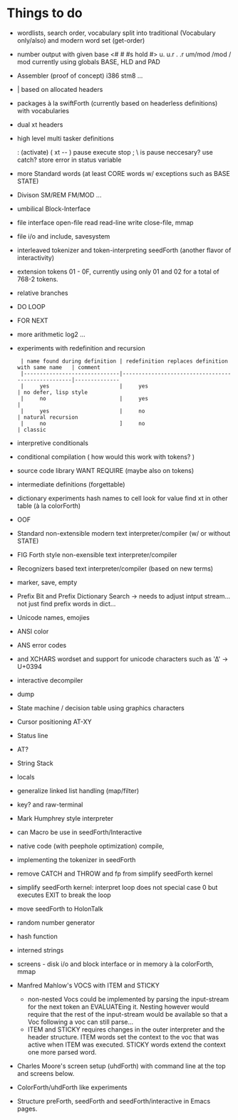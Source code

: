 # Things to do

+ wordlists, search order, vocabulary   split into traditional (Vocabulary only/also) and modern word set (get-order)

+ number output with given base <# # #s hold #> u. u.r . .r    um/mod /mod / mod   currently using globals BASE, HLD and PAD

- Assembler (proof of concept) i386 stm8 ...

+ | based on allocated headers

+ packages à la swiftForth (currently based on headerless definitions) with vocabularies

- dual xt headers

+ high level multi tasker definitions

   : (activate) ( xt -- )
        pause execute stop ; \ is pause neccesary?  use catch?  store error in status variable


- more Standard words (at least CORE words w/ exceptions such as BASE STATE)

- Divison SM/REM FM/MOD ...

- umbilical Block-Interface

- file interface open-file read read-line write close-file, mmap

- file i/o and include, savesystem

- interleaved tokenizer and token-interpreting seedForth (another flavor of interactivity)

+ extension tokens 01 - 0F,  currently using only 01 and 02 for a total of 768-2 tokens.

- relative branches

- DO LOOP 

+ FOR NEXT

- more arithmetic  log2 ...

- experiments with redefinition and recursion 
       
       | name found during definition | redefinition replaces definition with same name   | comment
       |------------------------------|---------------------------------------------------|--------------
       |     yes                      |     yes                                           | no defer, lisp style
       |     no                       |     yes                                           | 
       |     yes                      |     no                                            | natural recursion
       |     no                       ]     no                                            | classic

- interpretive conditionals

+ conditional compilation ( how would this work with tokens? )

- source code library WANT REQUIRE (maybe also on tokens)

- intermediate definitions (forgettable)

- dictionary experiments
   hash names to cell  look for value  find xt in other table (à la colorForth)

- OOF

- Standard non-extensible modern text interpreter/compiler (w/ or without STATE)

- FIG Forth style non-exensible text interpreter/compiler

- Recognizers based text interpreter/compiler (based on new terms)

- marker, save, empty

+ Prefix Bit and Prefix Dictionary Search  -> needs to adjust intput stream... not just find prefix words in dict...

+ Unicode names, emojies

+ ANSI color

+ ANS error codes

- and XCHARS wordset and support for unicode characters such as '∆' -> U+0394

+ interactive decompiler

+ dump

* State machine / decision table using graphics characters

+ Cursor positioning AT-XY

+ Status line

- AT?

- String Stack

- locals

- generalize linked list handling (map/filter)

+ key? and raw-terminal

- Mark Humphrey style interpreter

- can Macro be use in seedForth/Interactive

- native code (with peephole optimization) compile,

- implementing the tokenizer in seedForth

+ remove CATCH and THROW and fp from simplify seedForth kernel

+ simplify seedForth kernel: interpret loop does not special case 0 but executes EXIT to break the loop

- move seedForth to HolonTalk

- random number generator

+ hash function

- interned strings

- screens - disk i/o and block interface or in memory à la colorForth, mmap

+ Manfred Mahlow's VOCS with ITEM and STICKY
   - non-nested Vocs could be implemented by parsing the input-stream for the next token an EVALUATEing it. 
     Nesting however would require that the rest of the input-stream would be available so that a Voc following a voc can still parse...
   - ITEM and STICKY requires changes in the outer interpreter and the header structure.
     ITEM words set the context to the voc that was active when ITEM was executed.
     STICKY words extend the context one more parsed word.

+ Charles Moore's screen setup (uhdForth) with command line at the top and screens below.

+ ColorForth/uhdForth like experiments

- Structure preForth, seedForth and seedForth/interactive in Emacs pages.

